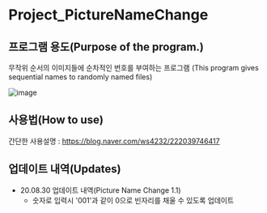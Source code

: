 # Project_PictureNameChange
## 프로그램 용도(Purpose of the program.)
무작위 순서의 이미지들에 순차적인 번호를 부여하는 프로그램
(This program gives sequential names to randomly named files)

![image](https://user-images.githubusercontent.com/61686603/134671598-b98bb216-91f7-47b6-9a27-337a37335632.png)


## 사용법(How to use)
간단한 사용설명 : https://blog.naver.com/ws4232/222039746417

## 업데이트 내역(Updates)
- 20.08.30 업데이트 내역(Picture Name Change 1.1)
  - 숫자로 입력시 '001'과 같이 0으로 빈자리를 채울 수 있도록 업데이트
